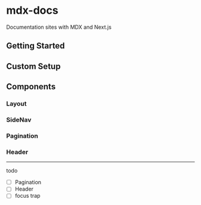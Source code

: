 
# mdx-docs

Documentation sites with MDX and Next.js

## Getting Started

## Custom Setup

## Components

### Layout
### SideNav
### Pagination
### Header

---

todo

- [ ] Pagination
- [ ] Header
- [ ] focus trap
